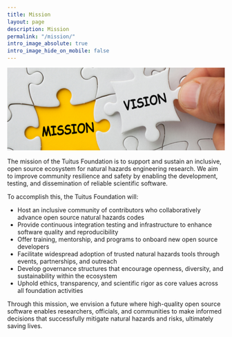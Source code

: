 ```yaml
---
title: Mission
layout: page
description: Mission
permalink: "/mission/"
intro_image_absolute: true
intro_image_hide_on_mobile: false
---
```


![Mission](/images/mission.png)

The mission of the Tuitus Foundation is to support and sustain an inclusive, open source ecosystem for natural hazards engineering research. We aim to improve community resilience and safety by enabling the development, testing, and dissemination of reliable scientific software.

To accomplish this, the Tuitus Foundation will:

  * Host an inclusive community of contributors who collaboratively advance open source natural hazards codes
  * Provide continuous integration testing and infrastructure to enhance software quality and reproducibility
  * Offer training, mentorship, and programs to onboard new open source developers
  * Facilitate widespread adoption of trusted natural hazards tools through events, partnerships, and outreach
  * Develop governance structures that encourage openness, diversity, and sustainability within the ecosystem
  * Uphold ethics, transparency, and scientific rigor as core values across all foundation activities

Through this mission, we envision a future where high-quality open source software enables researchers, officials, and communities to make informed decisions that successfully mitigate natural hazards and risks, ultimately saving lives.
